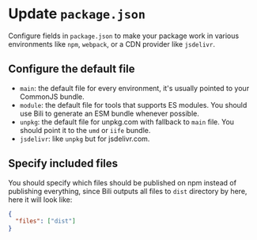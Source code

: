 # Update `package.json`

Configure fields in `package.json` to make your package work in various environments like `npm`, `webpack`, or a CDN provider like `jsdelivr`.

## Configure the default file

- `main`: the default file for every environment, it's usually pointed to your CommonJS bundle.
- `module`: the default file for tools that supports ES modules. You should use Bili to generate an ESM bundle whenever possible.
- `unpkg`: the default file for unpkg.com with fallback to `main` file. You should point it to the `umd` or `iife` bundle.
- `jsdelivr`: like `unpkg` but for jsdelivr.com.

## Specify included files

You should specify which files should be published on npm instead of publishing everything, since Bili outputs all files to `dist` directory by here, here it will look like:

```json
{
  "files": ["dist"]
}
```
